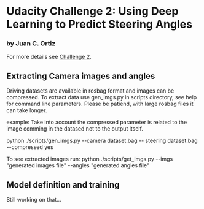 # Udacity Challenge 2: Using Deep Learning to Predict Steering Angles 
### by Juan C. Ortiz

For more details see [Challenge 2](https://medium.com/udacity/challenge-2-using-deep-learning-to-predict-steering-angles-f42004a36ff3#.32gnncto4).

## Extracting Camera images and angles

Driving datasets are available in rosbag format and images can be compressed.
To extract data use gen_imgs.py in scripts directory, see help for command line
parameters. Please be patiend, with large rosbag files it can take longer.

example:
Take into account the compressed parameter is related to the image comming in the datased
not to the output itself.

python ./scripts/gen_imgs.py --camera dataset.bag -- steering dataset.bag --compressed yes


To see extracted images run:
python ./scripts/get_imgs.py --imgs "generated images file" --angles "generated angles file"


## Model definition and training

Still working on that...

